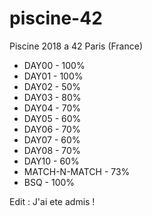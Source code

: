 # piscine-42
Piscine 2018 a 42 Paris (France)


- DAY00 - 100%
- DAY01 - 100%
- DAY02 - 50%
- DAY03 - 80%
- DAY04 - 70%
- DAY05 - 60%
- DAY06 - 70%
- DAY07 - 60%
- DAY08 - 70%
- DAY10 - 60%
- MATCH-N-MATCH - 73%
- BSQ - 100%

Edit : J'ai ete admis !

